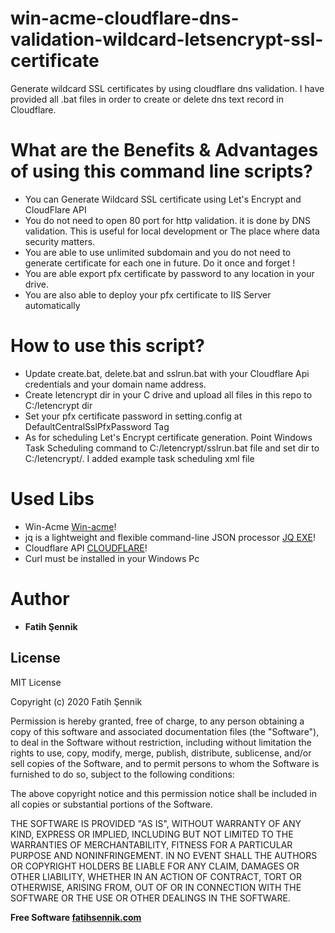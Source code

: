 # win-acme-cloudflare-dns-validation-wildcard-letsencrypt-ssl-certificate
Generate wildcard SSL certificates by using cloudflare dns validation. I have provided all .bat files in order to create or delete dns text record in Cloudflare.


# What are the Benefits & Advantages of using this command line scripts?
 - You can Generate Wildcard SSL certificate using Let's Encrypt and CloudFlare API 
 - You do not need to open 80 port for http validation. it is done by DNS validation. This is useful for local development or The place where data security matters.
 - You are able to use unlimited subdomain and you do not need to generate certificate for each one in future. Do it once and forget !
 - You are able export pfx certificate by password to any location in your drive. 
 - You are also able to deploy your pfx certificate to IIS Server automatically
 
 
# How to use this script?
 - Update create.bat, delete.bat and sslrun.bat with your Cloudflare Api credentials and your domain name address.
 - Create letencrypt dir in your C drive and upload all files in this repo to C:/letencrypt dir
 - Set your pfx certificate password in setting.config at DefaultCentralSslPfxPassword Tag
 - As for scheduling Let's Encrypt certificate generation. Point Windows Task Scheduling command to C:/letencrypt/sslrun.bat file and set dir to C:/letencrypt/. I added example task scheduling xml file

# Used Libs
 - Win-Acme [Win-acme](https://www.win-acme.com/)!
 - jq is a lightweight and flexible command-line JSON processor [JQ EXE](https://stedolan.github.io/jq/)!
 - Cloudflare API [CLOUDFLARE](https://www.cloudflare.com/)!
 - Curl must be installed in your Windows Pc


# Author

* **Fatih Şennik**

License
----
MIT License

Copyright (c) 2020 Fatih Şennik

Permission is hereby granted, free of charge, to any person obtaining a copy
of this software and associated documentation files (the "Software"), to deal
in the Software without restriction, including without limitation the rights
to use, copy, modify, merge, publish, distribute, sublicense, and/or sell
copies of the Software, and to permit persons to whom the Software is
furnished to do so, subject to the following conditions:

The above copyright notice and this permission notice shall be included in all
copies or substantial portions of the Software.

THE SOFTWARE IS PROVIDED "AS IS", WITHOUT WARRANTY OF ANY KIND, EXPRESS OR
IMPLIED, INCLUDING BUT NOT LIMITED TO THE WARRANTIES OF MERCHANTABILITY,
FITNESS FOR A PARTICULAR PURPOSE AND NONINFRINGEMENT. IN NO EVENT SHALL THE
AUTHORS OR COPYRIGHT HOLDERS BE LIABLE FOR ANY CLAIM, DAMAGES OR OTHER
LIABILITY, WHETHER IN AN ACTION OF CONTRACT, TORT OR OTHERWISE, ARISING FROM,
OUT OF OR IN CONNECTION WITH THE SOFTWARE OR THE USE OR OTHER DEALINGS IN THE
SOFTWARE.

**Free Software [fatihsennik.com](http://www.fatihsennik.com/)**
